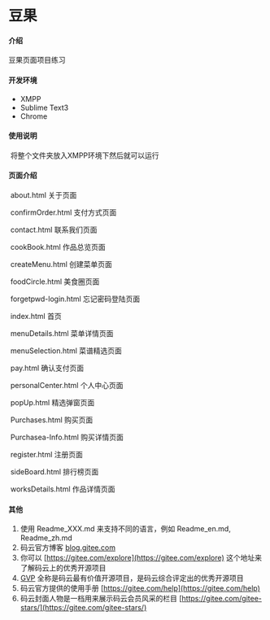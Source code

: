 # 豆果

#### 介绍
豆果页面项目练习

#### 开发环境

- XMPP
- Sublime Text3
- Chrome

#### 使用说明

​	将整个文件夹放入XMPP环境下然后就可以运行

#### 页面介绍

​	about.html 关于页面

​	confirmOrder.html 支付方式页面

​	contact.html 联系我们页面

​	cookBook.html  作品总览页面

​	createMenu.html 创建菜单页面

​	foodCircle.html 美食圈页面

​	forgetpwd-login.html 忘记密码登陆页面

​	index.html 首页

​	menuDetails.html  菜单详情页面

​	menuSelection.html 菜谱精选页面

​	pay.html 确认支付页面

​	personalCenter.html 个人中心页面

​	popUp.html 精选弹窗页面

​	Purchases.html  购买页面

​	Purchasea-Info.html 购买详情页面

​	register.html 注册页面

​	sideBoard.html 排行榜页面

​	worksDetails.html 作品详情页面


#### 其他

1. 使用 Readme\_XXX.md 来支持不同的语言，例如 Readme\_en.md, Readme\_zh.md
2. 码云官方博客 [blog.gitee.com](https://blog.gitee.com)
3. 你可以 [https://gitee.com/explore](https://gitee.com/explore) 这个地址来了解码云上的优秀开源项目
4. [GVP](https://gitee.com/gvp) 全称是码云最有价值开源项目，是码云综合评定出的优秀开源项目
5. 码云官方提供的使用手册 [https://gitee.com/help](https://gitee.com/help)
6. 码云封面人物是一档用来展示码云会员风采的栏目 [https://gitee.com/gitee-stars/](https://gitee.com/gitee-stars/)